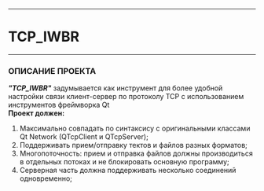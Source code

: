 * * * *
# TCP_IWBR
* * * *
### ОПИСАНИЕ ПРОЕКТА
***"TCP_IWBR"*** задумывается как инструмент для более удобной настройки связи клиент-сервер
по протоколу TCP с использованием инструментов фреймворка Qt   
**Проект должен:**  
1. Максимально совпадать по синтаксису с оригинальными классами Qt Network (QTcpClient и QTcpServer);
2. Поддерживать прием/отправку тектов и файлов разных форматов;
3. Многопоточность: прием и отправка файлов должны производиться в отдельных потоках и не блокировать основную программу;
4. Серверная часть должна поддерживать несколько соединений одновременно;

